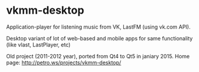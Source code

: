 # vkmm-desktop
Application-player for listening music from VK, LastFM (using vk.com API). 

Desktop variant of lot of web-based and mobile apps for same functionality (like vlast, LastPlayer, etc)

Old project (2011-2012 year), ported from Qt4 to Qt5 in janiary 2015.
Home page: http://petro.ws/projects/vkmm-desktop/

